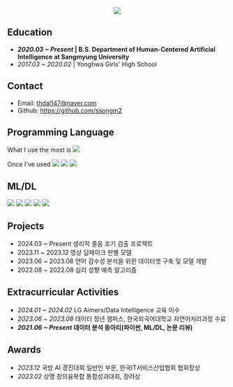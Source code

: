 <div align="center">
  <img src = "https://github.com/ssongm2/ssongm2/assets/157574142/e7b0e88e-66bf-48a1-a5ab-a733ce056b0a" />
</div>

## Education
- ***2020.03 ~ Present* | B.S. Department of Human-Centered Artificial Intelligence at Sangmyung University**
- *2017.03 ~ 2020.02* | Yonghwa Girls' High School


## Contact
- Email: thdal147@naver.com
- Github: https://github.com/ssongm2
  
## Programming Language
What I use the most is 
<img src="https://img.shields.io/badge/Python-3670A0?style=flat-square&for-the-badge&logo=Python&logoColor=ffdd54"> 

Once I've used
<img src="https://img.shields.io/badge/-C++-000000?style=flat-square&for-the-badge&logo=c%2B%2B"> 
<img src="https://img.shields.io/badge/MySQL-4479A1?style=flat-square&for-the-badge&logo=mysql&logoColor=white"> 
<img src = "https://img.shields.io/badge/Rstudio-%237EB6C9.svg?style=flat-square&for-the-badge&logo=Rstudio&logoColor=white">

## ML/DL
<img src="https://img.shields.io/badge/numpy-%23013243.svg?style=flat-square&for-the-badge&logo=numpy&logoColor=whit"> <img src="https://img.shields.io/badge/pandas-%23150458.svg?style=flat-square&for-the-badge&logo=pandas&logoColor=white"> <img src="https://img.shields.io/badge/Matplotlib-%23E4EDF0.svg?style=flat-square&for-the-badge&logo=Matplotlib&logoColor=black"> <img src="https://img.shields.io/badge/scikit--learn-%23F7931E.svg?style=flat-square&for-the-badge&logo=scikit-learn&logoColor=white">
<img src = "https://img.shields.io/badge/PyTorch-%23EE4C2C.svg?style=flat-square&for-the-badge&logo=PyTorch&logoColor=white">

## Projects
- 2024.03 ~ Present 생리적 졸음 조기 검출 프로젝트
- 2023.11 ~ 2023.12 영상 딥페이크 판별 모델
- 2023.06 ~ 2023.08 언어 감수성 분석을 위한 데이터셋 구축 및 모델 개발
- 2022.08 ~ 2022.08 심리 성향 예측 알고리즘

## Extracurricular Activities
- *2024.01 ~ 2024.02* LG Aimers/Data Intelligence 교육 이수
- *2023.06 ~ 2023.08* 데이터 청년 캠퍼스, 한국외국어대학교 자연어처리과정 수료
- ***2021.06 ~ Present* 데이터 분석 동아리(파이썬, ML/DL, 논문 리뷰)**

## Awards
- *2023.12* 국방 AI 경진대회 일반인 부문, 한국IT서비스산업협회 협회장상
- *2023.02* 상명 창의융복합 통합성과대회, 장려상



